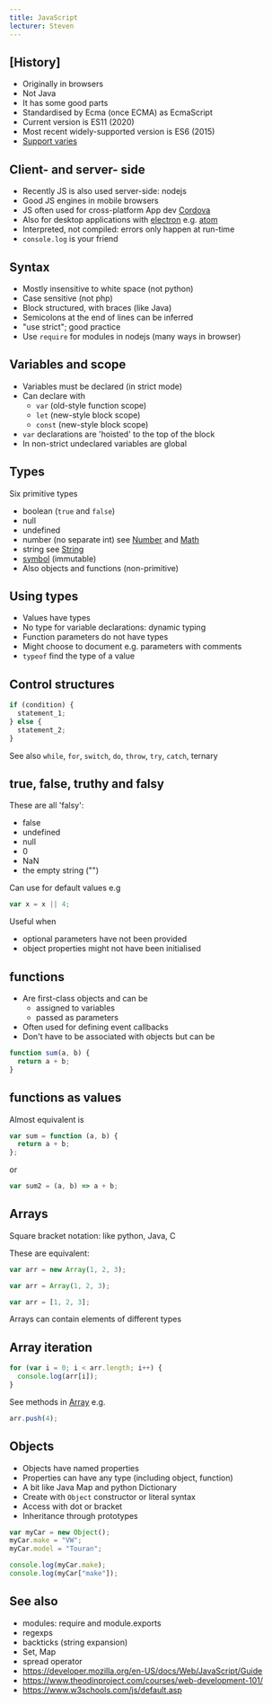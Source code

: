 ```yaml
---
title: JavaScript
lecturer: Steven
---
```


## [History]

- Originally in browsers
- Not Java
- It has some good parts
- Standardised by Ecma (once ECMA) as EcmaScript
- Current version is ES11 (2020)
- Most recent widely-supported version is ES6 (2015)
- [Support varies](http://kangax.github.io/compat-table/es6/)

## Client- and server- side

- Recently JS is also used server-side: nodejs
- Good JS engines in mobile browsers
- JS often used for cross-platform App dev [Cordova](https://cordova.apache.org/)
- Also for desktop applications with [electron](https://electronjs.org/) e.g. [atom](https://atom.io/)
- Interpreted, not compiled: errors only happen at run-time
- `console.log` is your friend

## Syntax

- Mostly insensitive to white space (not python)
- Case sensitive (not php)
- Block structured, with braces (like Java)
- Semicolons at the end of lines can be inferred
- "use strict"; good practice
- Use `require` for modules in nodejs (many ways in browser)

## Variables and scope

- Variables must be declared (in strict mode)
- Can declare with
  - `var` (old-style function scope)
  - `let` (new-style block scope)
  - `const` (new-style block scope)
- `var` declarations are 'hoisted' to the top of the block
- In non-strict undeclared variables are global

## Types

Six primitive types

- boolean (`true` and `false`)
- null
- undefined
- number (no separate int) see [Number](https://developer.mozilla.org/en-US/docs/Web/JavaScript/Reference/Global_Objects/Number) and [Math](https://developer.mozilla.org/en-US/docs/Web/JavaScript/Reference/Global_Objects/Math)
- string see [String](https://developer.mozilla.org/en-US/docs/Web/JavaScript/Reference/Global_Objects/String)
- [symbol](https://developer.mozilla.org/en-US/docs/Glossary/Symbol) (immutable)
- Also objects and functions (non-primitive)

## Using types

- Values have types
- No type for variable declarations: dynamic typing
- Function parameters do not have types
- Might choose to document e.g. parameters with comments
- `typeof` find the type of a value

## Control structures

```js
if (condition) {
  statement_1;
} else {
  statement_2;
}
```

See also `while`, `for`, `switch`, `do`, `throw`, `try`, `catch`, ternary

## true, false, truthy and falsy

These are all 'falsy':

- false
- undefined
- null
- 0
- NaN
- the empty string ("")

Can use for default values e.g

```js
var x = x || 4;
```

Useful when

- optional parameters have not been provided
- object properties might not have been initialised

## functions

- Are first-class objects and can be
  - assigned to variables
  - passed as parameters
- Often used for defining event callbacks
- Don't have to be associated with objects but can be

```js
function sum(a, b) {
  return a + b;
}
```

## functions as values

Almost equivalent is

```js
var sum = function (a, b) {
  return a + b;
};
```

or

```js
var sum2 = (a, b) => a + b;
```

## Arrays

Square bracket notation: like python, Java, C

These are equivalent:

```js
var arr = new Array(1, 2, 3);
```

```js
var arr = Array(1, 2, 3);
```

```js
var arr = [1, 2, 3];
```

Arrays can contain elements of different types

## Array iteration

```js
for (var i = 0; i < arr.length; i++) {
  console.log(arr[i]);
}
```

See methods in [Array](https://developer.mozilla.org/en-US/docs/Web/JavaScript/Reference/Global_Objects/Array)
e.g.

```js
arr.push(4);
```

## Objects

- Objects have named properties
- Properties can have any type (including object, function)
- A bit like Java Map and python Dictionary
- Create with `Object` constructor or literal syntax
- Access with dot or bracket
- Inheritance through prototypes

```js
var myCar = new Object();
myCar.make = "VW";
myCar.model = "Touran";

console.log(myCar.make);
console.log(myCar["make"]);
```

## See also

- modules: require and module.exports
- regexps
- backticks (string expansion)
- Set, Map
- spread operator
- <https://developer.mozilla.org/en-US/docs/Web/JavaScript/Guide>
- <https://www.theodinproject.com/courses/web-development-101/>
- <https://www.w3schools.com/js/default.asp>
